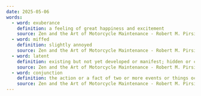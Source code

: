 ```yaml
---
date: 2025-05-06
words:
  - word: exuberance
    definition: a feeling of great happiness and excitement
    source: Zen and the Art of Motorcycle Maintenance - Robert M. Pirsig
  - word: miffed
    definition: slightly annoyed
    source: Zen and the Art of Motorcycle Maintenance - Robert M. Pirsig
  - word: latent
    definition: existing but not yet developed or manifest; hidden or concealed.
    source: Zen and the Art of Motorcycle Maintenance - Robert M. Pirsig
  - word: conjunction
    definition: the action or a fact of two or more events or things occurring at the same point in time or space.
    source: Zen and the Art of Motorcycle Maintenance - Robert M. Pirsig
---
```

